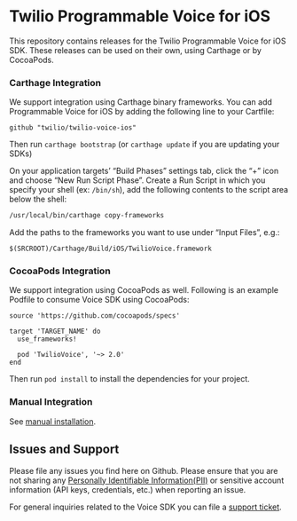 # Twilio Programmable Voice for iOS

This repository contains releases for the Twilio Programmable Voice for iOS SDK. These releases can be used on their own, using Carthage or by CocoaPods.


### Carthage Integration

We support integration using Carthage binary frameworks. You can add Programmable Voice for iOS by adding the following line to your Cartfile:
```
github "twilio/twilio-voice-ios"
```

Then run `carthage bootstrap` (or `carthage update` if you are updating your SDKs)

On your application targets’ “Build Phases” settings tab, click the “+” icon and choose “New Run Script Phase”. Create a Run Script in which you specify your shell (ex: `/bin/sh`), add the following contents to the script area below the shell:

```sh
/usr/local/bin/carthage copy-frameworks
```

Add the paths to the frameworks you want to use under “Input Files”, e.g.:

```
$(SRCROOT)/Carthage/Build/iOS/TwilioVoice.framework
```
    
### CocoaPods Integration

We support integration using CocoaPods as well. Following is an example Podfile to consume Voice SDK using CocoaPods:

```
source 'https://github.com/cocoapods/specs'

target 'TARGET_NAME' do
  use_frameworks!

  pod 'TwilioVoice', '~> 2.0'
end
```
	
Then run `pod install` to install the dependencies for your project.

### Manual Integration

See [manual installation](https://www.twilio.com/docs/api/voice-sdk/ios#install).

## Issues and Support

Please file any issues you find here on Github.
Please ensure that you are not sharing any
[Personally Identifiable Information(PII)](https://www.twilio.com/docs/glossary/what-is-personally-identifiable-information-pii)
or sensitive account information (API keys, credentials, etc.) when reporting an issue.

For general inquiries related to the Voice SDK you can file a [support ticket](https://support.twilio.com/hc/en-us/requests/new).